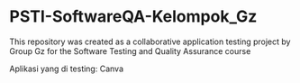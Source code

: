 # PSTI-SoftwareQA-Kelompok_Gz
This repository was created as a collaborative application testing project by Group Gz for the Software Testing and Quality Assurance course

Aplikasi yang di testing: Canva
